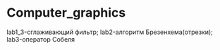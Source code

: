 # Computer_graphics
lab1_3-сглаживающий фильтр;
lab2-алгоритм Брезенхема(отрезки);
lab3-оператор Собеля
